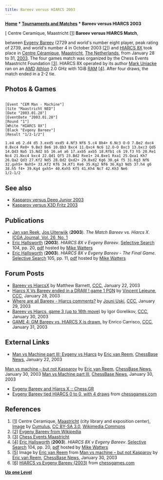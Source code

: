 ```yaml
---
title: Bareev versus HIARCS 2003
---
```

**[Home](Home "Home") * [Tournaments and Matches](Tournaments_and_Matches "Tournaments and Matches") * Bareev versus HIARCS 2003**

\[ Centre Ceramique, Maastricht <a id="cite-note-1" href="#cite-ref-1">[1]</a>
**Bareev versus HIARCS Match**,

between [Evgeny Bareev](https://en.wikipedia.org/wiki/Evgeny_Bareev) (2729 and world's number eight player, peak rating of 2739, and world's number 4 in October 2003 <a id="cite-note-2" href="#cite-ref-2">[2]</a>) and [HIARCS 8X](HIARCS "HIARCS") took place in [Centre Céramique](https://nl.wikipedia.org/wiki/Centre_C%C3%A9ramique), [Maastricht](https://en.wikipedia.org/wiki/Maastricht), [The Netherlands](https://en.wikipedia.org/wiki/Netherlands), from January 28 to 31, [2003](Timeline#2003 "Timeline"). The four games match was organized by the Chess Events Maastricht Foundation <a id="cite-note-3" href="#cite-ref-3">[3]</a>. HIARCS 8X operated by its author [Mark Uniacke](Mark_Uniacke "Mark Uniacke") ran on an [AMD](AMD "AMD") [Athlon](X86 "X86") 2.0 GHz with 1GiB [RAM](Memory#RAM "Memory") <a id="cite-note-4" href="#cite-ref-4">[4]</a>. After four draws, the match ended in a 2-2 tie.

## Photos & Games

[](File:Bareevhiarcs4.jpg "Evgeny Bareev and Mark Uniacke after HIARCS 1.e4 [5] [6]")

```

[Event "CEM Man - Machine"]
[Site "Maastricht NED"]
[Date "2003.01.28"]
[EventDate "2003.01.28"]
[Round "1"]
[White "HIARCS 8X"]
[Black "Evgeny Bareev"]
[Result "1/2-1/2"]

1.e4 e6 2.d4 d5 3.exd5 exd5 4.Nf3 Nf6 5.c4 Bb4+ 6.Nc3 O-O 7.Be2 dxc4 
8.Bxc4 Re8+ 9.Be3 Be6 10.Qb3 Bxc4 11.Qxc4 Nc6 12.O-O Bxc3 13.bxc3 Qd5 
14.Qd3 Na5 15.Nd2 b5 16.a4 a6 17.axb5 axb5 18.Rfb1 c6 19.f3 h5 20.Re1 
Nc4 21.Nxc4 bxc4 22.Qd1 Qf5 23.Bd2 Rxe1+ 24.Bxe1 Rxa1 25.Qxa1 Kh7 
26.Qa2 Qd3 27.Kf2 Nd5 28.Qd2 Qxd2+ 29.Bxd2 Kg6 30.g4 f5 31.Kg3 Nf6 
32.gxh5+ Nxh5+ 33.Kf2 Kf6 34.Kf1 Ke6 35.Kg2 Nf6 36.Kg3 Nd5 37.h4 g6 
38.h5 f4+ 39.Kg4 gxh5+ 40.Kxh5 Kf5 41.Kh4 Nc7 42.Kh3 Ne6 
1/2-1/2

```

## See also

- [Kasparov versus Deep Junior 2003](Kasparov_versus_Deep_Junior_2003 "Kasparov versus Deep Junior 2003")
- [Kasparov versus X3D Fritz 2003](Kasparov_versus_X3D_Fritz_2003 "Kasparov versus X3D Fritz 2003")

## Publications

- [Jan van Reek](Jan_van_Reek "Jan van Reek"), [Jos Uiterwijk](Jos_Uiterwijk "Jos Uiterwijk") (**2003**). *The Match Bareev vs. Hiarcs X*. [ICGA Journal, Vol. 26, No. 1](ICGA_Journal#26_1 "ICGA Journal")
- [Eric Hallsworth](Eric_Hallsworth "Eric Hallsworth") (**2003**). *HIARCS 8X v Evgeny Bareev*. [Selective Search](Selective_Search "Selective Search") 104, pp. 20, [pdf](http://www.chesscomputeruk.com/SS_104.pdf) hosted by [Mike Watters](Mike_Watters "Mike Watters")
- [Eric Hallsworth](Eric_Hallsworth "Eric Hallsworth") (**2003**). *HIARCS 8X v Evgeny Bareev - The Final Game*. [Selective Search](Selective_Search "Selective Search") 105, pp. 11, [pdf](http://www.chesscomputeruk.com/SS_105.pdf) hosted by [Mike Watters](Mike_Watters "Mike Watters")

## Forum Posts

- [Bareev vs HiarcsX](https://www.stmintz.com/ccc/index.php?id=278957) by Matthew Barnett, [CCC](CCC "CCC"), January 22, 2003
- [Hiarcs X Vs Bareev ended in a DRAW ! game 1 PGN](https://www.stmintz.com/ccc/index.php?id=280035) by [Vincent Lejeune](index.php?title=Vincent_Lejeune&action=edit&redlink=1 "Vincent Lejeune (page does not exist)"), [CCC](CCC "CCC"), January 28, 2003
- [Where are all Bareev - Hiarcs comments?](https://www.stmintz.com/ccc/index.php?id=280351) by [Jouni Uski](Jouni_Uski "Jouni Uski"), [CCC](CCC "CCC"), January 29, 2003
- [Bareev vs Hiarcs, game 3 (up to 16th move)](https://www.stmintz.com/ccc/index.php?id=280428) by Igor Gorelikov, [CCC](CCC "CCC"), January 30, 2003
- [GAME 4: GM Bareev vs. HIARCS X is drawn.](https://www.stmintz.com/ccc/index.php?id=280770) by Enrico Carrisco, [CCC](CCC "CCC"), January 31, 2003

## External Links

- [Man vs Machine part III: Evgeny vs Hiarcs](https://en.chessbase.com/post/man-vs-machine-part-iii-evgeny-vs-hiarcs) by [Eric van Reem](Eric_van_Reem "Eric van Reem"), [ChessBase News](ChessBase "ChessBase"), January 22, 2003

[Man vs machine – but not Kasparov](https://en.chessbase.com/post/man-vs-machine-but-not-kasparov) by [Eric van Reem](Eric_van_Reem "Eric van Reem"), [ChessBase News](ChessBase "ChessBase"), January 30, 2003
[Man vs Machine part III](https://en.chessbase.com/post/man-vs-machine-part-3), [ChessBase News](ChessBase "ChessBase"), January 30, 2003

- [Evgeny Bareev and Hiarcs X :: Chess.GR](http://www.chess.gr/tourn/2003/bareev-hiarcs/)
- [Evgeny Bareev tied HIARCS 0 to 0, with 4 draws](http://www.chessgames.com/perl/chess.pl?yearcomp=exactly&year=2003&playercomp=either&pid=16299&player=&pid2=&player2=HIARCS&movescomp=exactly&moves=&opening=&eco=&result=) from [chessgames.com](http://www.chessgames.com/index.html)

## References

1. <a id="cite-ref-1" href="#cite-note-1">[1]</a> Centre Ceramique, [Maastricht](https://en.wikipedia.org/wiki/Maastricht) (city library and exposition center), [Image](https://commons.wikimedia.org/wiki/File:Centre_Ceramique.jpg) by [Cumulus](https://nl.wikipedia.org/wiki/Gebruiker:Cumulus), [CC BY-SA 3.0](https://creativecommons.org/licenses/by-sa/3.0/deed.en), [Wikimedia Commons](https://en.wikipedia.org/wiki/Wikimedia_Commons)
1. <a id="cite-ref-2" href="#cite-note-2">[2]</a> [Evgeny Bareev from Wikipedia](https://en.wikipedia.org/wiki/Evgeny_Bareev)
1. <a id="cite-ref-3" href="#cite-note-3">[3]</a> [Chess Events Maastricht](http://web.inter.nl.net/hcc/rekius/cem.htm)
1. <a id="cite-ref-4" href="#cite-note-4">[4]</a> [Eric Hallsworth](Eric_Hallsworth "Eric Hallsworth") (**2003**). *HIARCS 8X v Evgeny Bareev*. [Selective Search](Selective_Search "Selective Search") 104, pp. 20, [pdf](http://www.chesscomputeruk.com/SS_104.pdf) hosted by [Mike Watters](Mike_Watters "Mike Watters")
1. <a id="cite-ref-5" href="#cite-note-5">[5]</a> Image by [Eric van Reem](Eric_van_Reem "Eric van Reem") from [Man vs machine – but not Kasparov](https://en.chessbase.com/post/man-vs-machine-but-not-kasparov) by [Eric van Reem](Eric_van_Reem "Eric van Reem"), [ChessBase News](ChessBase "ChessBase"), January 30, 2003
1. <a id="cite-ref-6" href="#cite-note-6">[6]</a> [HIARCS vs Evgeny Bareev (2003)](http://www.chessgames.com/perl/chessgame?gid=1260056) from [chessgames.com](http://www.chessgames.com/index.html)

**[Up one Level](Tournaments_and_Matches "Tournaments and Matches")**

